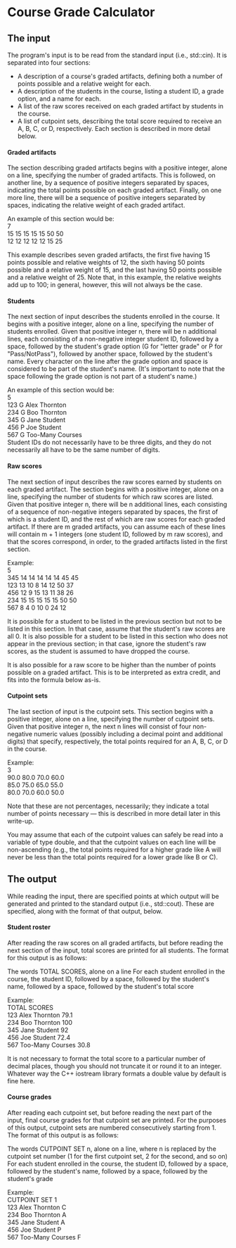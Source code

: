 # Course Grade Calculator
## The input
The program's input is to be read from the standard input (i.e., std::cin). It is separated into four sections:

- A description of a course's graded artifacts, defining both a number of points possible and a relative weight for each.
- A description of the students in the course, listing a student ID, a grade option, and a name for each.
- A list of the raw scores received on each graded artifact by students in the course.
- A list of cutpoint sets, describing the total score required to receive an A, B, C, or D, respectively.
Each section is described in more detail below.
#### Graded artifacts
The section describing graded artifacts begins with a positive integer, alone on a line, specifying the number of graded artifacts. This is followed, on another line, by a sequence of positive integers separated by spaces, indicating the total points possible on each graded artifact. Finally, on one more line, there will be a sequence of positive integers separated by spaces, indicating the relative weight of each graded artifact.

An example of this section would be:\
7\
15 15 15 15 15 50 50\
12 12 12 12 12 15 25

This example describes seven graded artifacts, the first five having 15 points possible and relative weights of 12, the sixth having 50 points possible and a relative weight of 15, and the last having 50 points possible and a relative weight of 25. Note that, in this example, the relative weights add up to 100; in general, however, this will not always be the case.
#### Students
The next section of input describes the students enrolled in the course. It begins with a positive integer, alone on a line, specifying the number of students enrolled. Given that positive integer n, there will be n additional lines, each consisting of a non-negative integer student ID, followed by a space, followed by the student's grade option (G for "letter grade" or P for "Pass/NotPass"), followed by another space, followed by the student's name. Every character on the line after the grade option and space is considered to be part of the student's name. (It's important to note that the space following the grade option is not part of a student's name.)

An example of this section would be:\
5\
123 G Alex Thornton\
234 G Boo Thornton\
345 G Jane Student\
456 P Joe Student\
567 G Too-Many Courses\
Student IDs do not necessarily have to be three digits, and they do not necessarily all have to be the same number of digits.
#### Raw scores
The next section of input describes the raw scores earned by students on each graded artifact. The section begins with a positive integer, alone on a line, specifying the number of students for which raw scores are listed. Given that positive integer n, there will be n additional lines, each consisting of a sequence of non-negative integers separated by spaces, the first of which is a student ID, and the rest of which are raw scores for each graded artifact. If there are m graded artifacts, you can assume each of these lines will contain m + 1 integers (one student ID, followed by m raw scores), and that the scores correspond, in order, to the graded artifacts listed in the first section.

Example:\
5\
345 14 14 14 14 14 45 45\
123 13 10 8 14 12 50 37\
456 12 9 15 13 11 38 26\
234 15 15 15 15 15 50 50\
567 8 4 0 10 0 24 12

It is possible for a student to be listed in the previous section but not to be listed in this section. In that case, assume that the student's raw scores are all 0. It is also possible for a student to be listed in this section who does not appear in the previous section; in that case, ignore the student's raw scores, as the student is assumed to have dropped the course.

It is also possible for a raw score to be higher than the number of points possible on a graded artifact. This is to be interpreted as extra credit, and fits into the formula below as-is.
#### Cutpoint sets
The last section of input is the cutpoint sets. This section begins with a positive integer, alone on a line, specifying the number of cutpoint sets. Given that positive integer n, the next n lines will consist of four non-negative numeric values (possibly including a decimal point and additional digits) that specify, respectively, the total points required for an A, B, C, or D in the course.

Example:\
3\
90.0 80.0 70.0 60.0\
85.0 75.0 65.0 55.0\
80.0 70.0 60.0 50.0

Note that these are not percentages, necessarily; they indicate a total number of points necessary — this is described in more detail later in this write-up.

You may assume that each of the cutpoint values can safely be read into a variable of type double, and that the cutpoint values on each line will be non-ascending (e.g., the total points required for a higher grade like A will never be less than the total points required for a lower grade like B or C).
## The output
While reading the input, there are specified points at which output will be generated and printed to the standard output (i.e., std::cout). These are specified, along with the format of that output, below.
#### Student roster
After reading the raw scores on all graded artifacts, but before reading the next section of the input, total scores are printed for all students. The format for this output is as follows:

The words TOTAL SCORES, alone on a line
For each student enrolled in the course, the student ID, followed by a space, followed by the student's name, followed by a space, followed by the student's total score

Example:\
TOTAL SCORES\
123 Alex Thornton 79.1\
234 Boo Thornton 100\
345 Jane Student 92\
456 Joe Student 72.4\
567 Too-Many Courses 30.8

It is not necessary to format the total score to a particular number of decimal places, though you should not truncate it or round it to an integer. Whatever way the C++ iostream library formats a double value by default is fine here.
#### Course grades
After reading each cutpoint set, but before reading the next part of the input, final course grades for that cutpoint set are printed. For the purposes of this output, cutpoint sets are numbered consecutively starting from 1. The format of this output is as follows:

The words CUTPOINT SET n, alone on a line, where n is replaced by the cutpoint set number (1 for the first cutpoint set, 2 for the second, and so on)
For each student enrolled in the course, the student ID, followed by a space, followed by the student's name, followed by a space, followed by the student's grade

Example:\
CUTPOINT SET 1\
123 Alex Thornton C\
234 Boo Thornton A\
345 Jane Student A\
456 Joe Student P\
567 Too-Many Courses F
